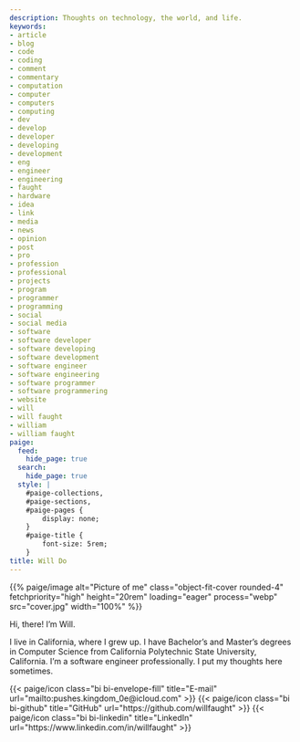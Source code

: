 ```yaml
---
description: Thoughts on technology, the world, and life.
keywords:
- article
- blog
- code
- coding
- comment
- commentary
- computation
- computer
- computers
- computing
- dev
- develop
- developer
- developing
- development
- eng
- engineer
- engineering
- faught
- hardware
- idea
- link
- media
- news
- opinion
- post
- pro
- profession
- professional
- projects
- program
- programmer
- programming
- social
- social media
- software
- software developer
- software developing
- software development
- software engineer
- software engineering
- software programmer
- software programmering
- website
- will
- will faught
- william
- william faught
paige:
  feed:
    hide_page: true
  search:
    hide_page: true
  style: |
    #paige-collections,
    #paige-sections,
    #paige-pages {
        display: none;
    }
    #paige-title {
        font-size: 5rem;
    }
title: Will Do
---
```


{{% paige/image alt="Picture of me" class="object-fit-cover rounded-4" fetchpriority="high" height="20rem" loading="eager" process="webp" src="cover.jpg" width="100%" %}}

<p class="display-5 fw-bold h2 text-center">Hi, there! I’m Will.</p>

<div class="container-fluid">
    <div class="justify-content-center row">
        <div class="col col-auto col-lg-7 px-0">
            <p class="lead text-center">I live in California, where I grew up. I have Bachelor’s and Master’s degrees in Computer Science from California Polytechnic State University, California. I’m a software engineer professionally. I put my thoughts here sometimes.</p>
        </div>
    </div>
</div>

<div class="column-gap-3 d-flex display-6 justify-content-center mb-3">
    {{< paige/icon class="bi bi-envelope-fill" title="E-mail" url="mailto:pushes.kingdom_0e@icloud.com" >}}
    {{< paige/icon class="bi bi-github" title="GitHub" url="https://github.com/willfaught" >}}
    {{< paige/icon class="bi bi-linkedin" title="LinkedIn" url="https://www.linkedin.com/in/willfaught" >}}
</div>
